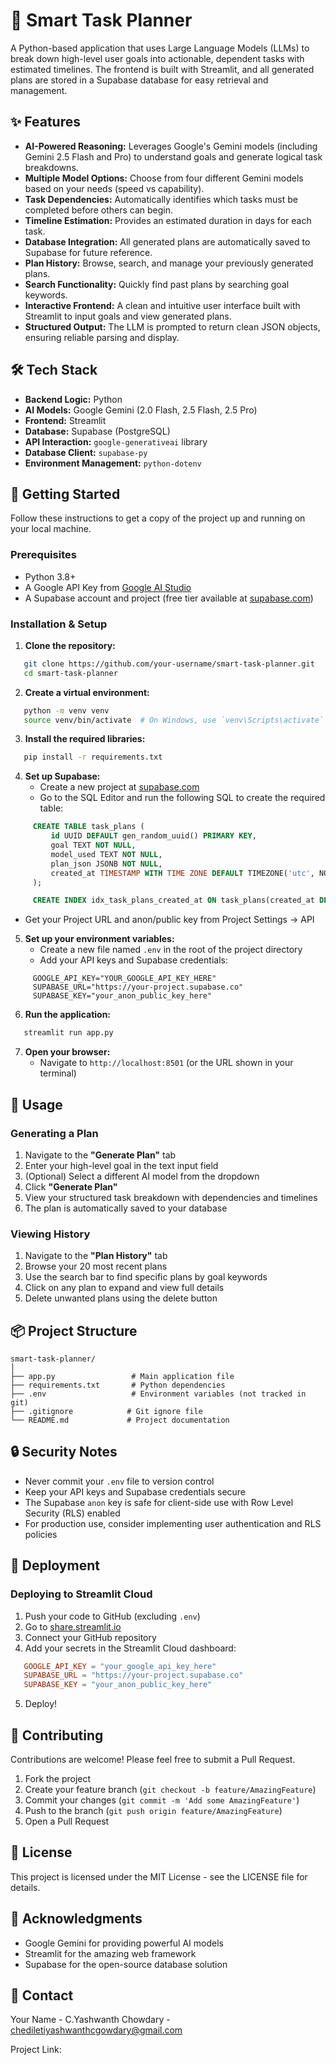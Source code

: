# 🎯 Smart Task Planner

A Python-based application that uses Large Language Models (LLMs) to break down high-level user goals into actionable, dependent tasks with estimated timelines. The frontend is built with Streamlit, and all generated plans are stored in a Supabase database for easy retrieval and management.

## ✨ Features

- **AI-Powered Reasoning:** Leverages Google's Gemini models (including Gemini 2.5 Flash and Pro) to understand goals and generate logical task breakdowns.
- **Multiple Model Options:** Choose from four different Gemini models based on your needs (speed vs capability).
- **Task Dependencies:** Automatically identifies which tasks must be completed before others can begin.
- **Timeline Estimation:** Provides an estimated duration in days for each task.
- **Database Integration:** All generated plans are automatically saved to Supabase for future reference.
- **Plan History:** Browse, search, and manage your previously generated plans.
- **Search Functionality:** Quickly find past plans by searching goal keywords.
- **Interactive Frontend:** A clean and intuitive user interface built with Streamlit to input goals and view generated plans.
- **Structured Output:** The LLM is prompted to return clean JSON objects, ensuring reliable parsing and display.

## 🛠️ Tech Stack

- **Backend Logic:** Python
- **AI Models:** Google Gemini (2.0 Flash, 2.5 Flash, 2.5 Pro)
- **Frontend:** Streamlit
- **Database:** Supabase (PostgreSQL)
- **API Interaction:** `google-generativeai` library
- **Database Client:** `supabase-py`
- **Environment Management:** `python-dotenv`

## 🚀 Getting Started

Follow these instructions to get a copy of the project up and running on your local machine.

### Prerequisites

- Python 3.8+
- A Google API Key from [Google AI Studio](https://aistudio.google.com/app/apikey)
- A Supabase account and project (free tier available at [supabase.com](https://supabase.com))

### Installation & Setup

1. **Clone the repository:**
```bash
   git clone https://github.com/your-username/smart-task-planner.git
   cd smart-task-planner
```

2. **Create a virtual environment:**
```bash
   python -m venv venv
   source venv/bin/activate  # On Windows, use `venv\Scripts\activate`
```

3. **Install the required libraries:**
```bash
   pip install -r requirements.txt
```

4. **Set up Supabase:**
   - Create a new project at [supabase.com](https://supabase.com)
   - Go to the SQL Editor and run the following SQL to create the required table:
```sql
     CREATE TABLE task_plans (
         id UUID DEFAULT gen_random_uuid() PRIMARY KEY,
         goal TEXT NOT NULL,
         model_used TEXT NOT NULL,
         plan_json JSONB NOT NULL,
         created_at TIMESTAMP WITH TIME ZONE DEFAULT TIMEZONE('utc', NOW())
     );

     CREATE INDEX idx_task_plans_created_at ON task_plans(created_at DESC);
```
   - Get your Project URL and anon/public key from Project Settings → API

5. **Set up your environment variables:**
   - Create a new file named `.env` in the root of the project directory
   - Add your API keys and Supabase credentials:
```env
     GOOGLE_API_KEY="YOUR_GOOGLE_API_KEY_HERE"
     SUPABASE_URL="https://your-project.supabase.co"
     SUPABASE_KEY="your_anon_public_key_here"
```

6. **Run the application:**
```bash
   streamlit run app.py
```

7. **Open your browser:**
   - Navigate to `http://localhost:8501` (or the URL shown in your terminal)

## 📖 Usage

### Generating a Plan

1. Navigate to the **"Generate Plan"** tab
2. Enter your high-level goal in the text input field
3. (Optional) Select a different AI model from the dropdown
4. Click **"Generate Plan"**
5. View your structured task breakdown with dependencies and timelines
6. The plan is automatically saved to your database

### Viewing History

1. Navigate to the **"Plan History"** tab
2. Browse your 20 most recent plans
3. Use the search bar to find specific plans by goal keywords
4. Click on any plan to expand and view full details
5. Delete unwanted plans using the delete button

## 📦 Project Structure
```
smart-task-planner/
│
├── app.py                 # Main application file
├── requirements.txt       # Python dependencies
├── .env                   # Environment variables (not tracked in git)
├── .gitignore            # Git ignore file
└── README.md             # Project documentation
```

## 🔒 Security Notes

- Never commit your `.env` file to version control
- Keep your API keys and Supabase credentials secure
- The Supabase `anon` key is safe for client-side use with Row Level Security (RLS) enabled
- For production use, consider implementing user authentication and RLS policies

## 🚢 Deployment

### Deploying to Streamlit Cloud

1. Push your code to GitHub (excluding `.env`)
2. Go to [share.streamlit.io](https://share.streamlit.io)
3. Connect your GitHub repository
4. Add your secrets in the Streamlit Cloud dashboard:
```toml
   GOOGLE_API_KEY = "your_google_api_key_here"
   SUPABASE_URL = "https://your-project.supabase.co"
   SUPABASE_KEY = "your_anon_public_key_here"
```
5. Deploy!

## 🤝 Contributing

Contributions are welcome! Please feel free to submit a Pull Request.

1. Fork the project
2. Create your feature branch (`git checkout -b feature/AmazingFeature`)
3. Commit your changes (`git commit -m 'Add some AmazingFeature'`)
4. Push to the branch (`git push origin feature/AmazingFeature`)
5. Open a Pull Request

## 📝 License

This project is licensed under the MIT License - see the LICENSE file for details.

## 🙏 Acknowledgments

- Google Gemini for providing powerful AI models
- Streamlit for the amazing web framework
- Supabase for the open-source database solution

## 📧 Contact

Your Name - C.Yashwanth Chowdary - chediletiyashwanthcgowdary@gmail.com

Project Link: 
